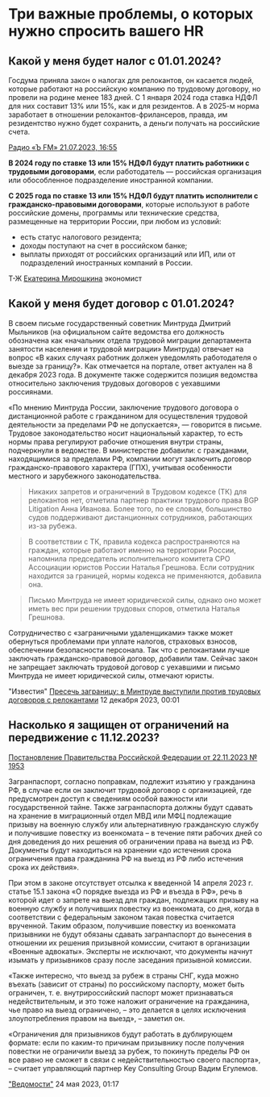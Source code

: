 # Три важные проблемы, о которых нужно спросить вашего HR

## Какой у меня будет налог с 01.01.2024?

Госдума приняла закон о налогах для релокантов, он касается людей, которые работают на российскую компанию по трудовому договору, но провели на родине менее 183 дней. С 1 января 2024 года ставка НДФЛ для них составит 13% или 15%, как и для резидентов. А в 2025-м норма заработает в отношении релокантов-фрилансеров, правда, им резидентство нужно будет сохранить, а деньги получать на российские счета.

[Радио «Ъ FM» 21.07.2023, 16:55](https://www.kommersant.ru/doc/6121915#:~:text=Госдума%20приняла%20закон%20о%20налогах,%25%2C%20как%20и%20для%20резидентов.)

**В 2024 году по ставке 13 или 15% НДФЛ будут платить работники с трудовыми договорами**, если работодатель — российская организация или обособленное подразделение иностранной компании.

**С 2025 года по ставке 13 или 15% НДФЛ будут платить исполнители с гражданско-правовыми договорами**, которые используют в работе российские домены, программы или технические средства, размещенные на территории России, при любом из условий:
* есть статус налогового резидента;
* доходы поступают на счет в российском банке;
* выплаты приходят от российских организаций или ИП, или от подразделений иностранных компаний в России.

Т-Ж [Екатерина Мирошкина](https://journal.tinkoff.ru/news/uehali-ndfl-13-so-vseh/) экономист 

## Какой у меня будет договор с 01.01.2024?

В своем письме государственный советник Минтруда Дмитрий Мыльников (на официальном сайте ведомства его должность обозначена как «начальник отдела трудовой миграции департамента занятости населения и трудовой миграции» Минтруда) отвечает на вопрос «В каких случаях работник должен уведомлять работодателя о выезде за границу?». Как отмечается на портале, ответ актуален на 8 декабря 2023 года. В документе также содержится позиция ведомства относительно заключения трудовых договоров с уехавшими россиянами.

«По мнению Минтруда России, заключение трудового договора о дистанционной работе с гражданином для осуществления трудовой деятельности за пределами РФ не допускается», — говорится в письме. Трудовое законодательство носит национальный характер, то есть нормы права регулируют рабочие отношения внутри страны, подчеркнули в ведомстве. В министерстве добавили: с гражданами, находящимися за пределами РФ, компании могут заключить договор гражданско-правового характера (ГПХ), учитывая особенности местного и зарубежного законодательства.

> Никаких запретов и ограничений в Трудовом кодексе (ТК) для релокантов нет, отметила партнер практики трудового права BGP Litigation Анна Иванова. Более того, по ее словам, большинство судов поддерживают дистанционных сотрудников, работающих из-за рубежа.

> В соответствии с ТК, правила кодекса распространяются на граждан, которые работают именно на территории России, напомнила председатель исполнительного комитета СРО Ассоциации юристов России Наталья Грешнова. Если сотрудник находится за границей, нормы кодекса не применяются, добавила она.

> Письмо Минтруда не имеет юридической силы, однако оно может иметь вес при решении трудовых споров, отметила Наталья Грешнова.

Сотрудничество с «заграничными удаленщиками» также может обернуться проблемами при уплате налогов, страховых взносов, обеспечении безопасности персонала. Так что с релокантами лучше заключать гражданско-правовой договор, добавили там. Сейчас закон не запрещает заключать трудовой договор с уехавшими и письмо Минтруда не имеет юридической силы, отмечают юристы.

"Известия" [Пресечь заграницу: в Минтруде выступили против трудовых договоров с релокантами](https://iz.ru/1618823/milana-gadzhieva-mariia-stroiteleva/presech-zagranitcu-v-mintrude-vystupili-protiv-trudovykh-dogovorov-s-relokantami)  12 декабря 2023, 00:01

## Насколько я защищен от ограничений на передвижение с 11.12.2023?

[Постановление Правительства Российской Федерации от 22.11.2023 № 1953](http://publication.pravo.gov.ru/document/0001202311240035?ysclid=lpgqhkb3dg19379844&index=1)

Загранпаспорт, согласно поправкам, подлежит изъятию у гражданина РФ, в случае если он заключит трудовой договор с организацией, где предусмотрен доступ к сведениям особой важности или государственной тайне. Также загранпаспорта должны будут сдавать на хранение в миграционный отдел МВД или МФЦ подлежащие призыву на военную службу или альтернативную гражданскую службу и получившие повестку из военкомата – в течение пяти рабочих дней со дня доведения до них решения об ограничении права на выезд из РФ. Документы будут находиться на хранении «до истечения срока ограничения права гражданина РФ на выезд из РФ либо истечения срока их действия».

При этом в законе отсутствует отсылка к введенной 14 апреля 2023 г. статье 15.1 закона «О порядке выезда из РФ и въезда в РФ», речь в которой идет о запрете на выезд для граждан, подлежащих призыву на военную службу и получивших повестку из военкомата, со дня, когда в соответствии с федеральным законом такая повестка считается врученной. Таким образом, получившие повестку из военкомата призывники не будут обязаны сдавать загранпаспорт до вынесения в отношении их решения призывной комиссии, считают в организации «Военные адвокаты». Эксперты не исключают, что документы начнут изымать у призывников сразу после заседания призывной комиссии.

«Также интересно, что выезд за рубеж в страны СНГ, куда можно въехать (зависит от страны) по российскому паспорту, может быть ограничен, т. е. внутрироссийский паспорт может признаваться недействительным, и это тоже наложит ограничение на гражданина, чье право на выезд ограничено, – это делается в целях исключения злоупотребления правом на выезд», – заметил он.

«Ограничения для призывников будут работать в дублирующем формате: если по каким-то причинам призывнику после получения повестки не ограничили выезд за рубеж, то покинуть пределы РФ он все равно не сможет в связи с недействительностью своего паспорта», – считает управляющий партнер Key Consulting Group Вадим Егулемов.

["Ведомости"](https://www.vedomosti.ru/society/articles/2023/05/24/976543-gosduma-prinyala-zakon-ob-izyatii-zagranpasportov) 24 мая 2023, 01:17 

